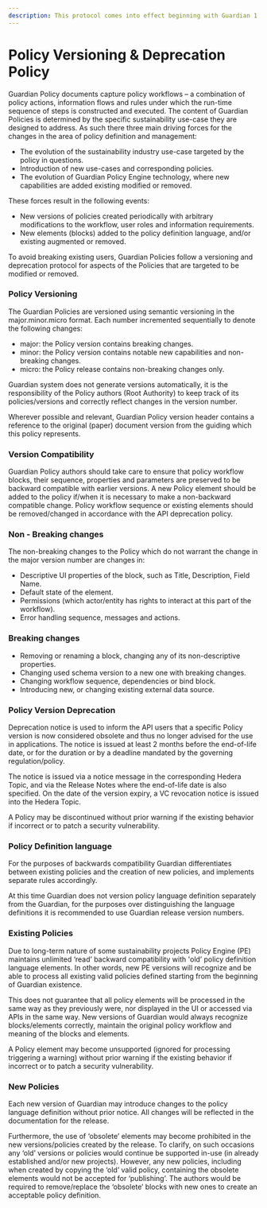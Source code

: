 ```yaml
---
description: This protocol comes into effect beginning with Guardian 1.3.0
---
```


# Policy Versioning & Deprecation Policy

Guardian Policy documents capture policy workflows – a combination of policy actions, information flows and rules under which the run-time sequence of steps is constructed and executed. The content of Guardian Policies is determined by the specific sustainability use-case they are designed to address. As such there three main driving forces for the changes in the area of policy definition and management:

* The evolution of the sustainability industry use-case targeted by the policy in questions.&#x20;
* Introduction of new use-cases and corresponding policies.&#x20;
* The evolution of Guardian Policy Engine technology, where new capabilities are added existing modified or removed.&#x20;

These forces result in the following events:&#x20;

* New versions of policies created periodically with arbitrary modifications to the workflow, user roles and information requirements.&#x20;
* New elements (blocks) added to the policy definition language, and/or existing augmented or removed.&#x20;

To avoid breaking existing users, Guardian Policies follow a versioning and deprecation protocol for aspects of the Policies that are targeted to be modified or removed.

### Policy Versioning

The Guardian Policies are versioned using semantic versioning in the major.minor.micro format. Each number incremented sequentially to denote the following changes:&#x20;

* major: the Policy version contains breaking changes.&#x20;
* minor: the Policy version contains notable new capabilities and non-breaking changes.&#x20;
* micro: the Policy release contains non-breaking changes only.&#x20;

Guardian system does not generate versions automatically, it is the responsibility of the Policy authors (Root Authority) to keep track of its policies/versions and correctly reflect changes in the version number.&#x20;

Wherever possible and relevant, Guardian Policy version header contains a reference to the original (paper) document version from the guiding which this policy represents.&#x20;

### Version Compatibility

Guardian Policy authors should take care to ensure that policy workflow blocks, their sequence, properties and parameters are preserved to be backward compatible with earlier versions. A new Policy element should be added to the policy if/when it is necessary to make a non-backward compatible change. Policy workflow sequence or existing elements should be removed/changed in accordance with the API deprecation policy.

### Non - Breaking changes

The non-breaking changes to the Policy which do not warrant the change in the major version number are changes in:&#x20;

* Descriptive UI properties of the block, such as Title, Description, Field Name.&#x20;
* Default state of the element.&#x20;
* Permissions (which actor/entity has rights to interact at this part of the workflow).&#x20;
* Error handling sequence, messages and actions.&#x20;

### Breaking changes

* Removing or renaming a block, changing any of its non-descriptive properties. &#x20;
* Changing used schema version to a new one with breaking changes.&#x20;
* Changing workflow sequence, dependencies or bind block.&#x20;
* Introducing new, or changing existing external data source.&#x20;

### Policy Version Deprecation

Deprecation notice is used to inform the API users that a specific Policy version is now considered obsolete and thus no longer advised for the use in applications. The notice is issued at least 2 months before the end-of-life date, or for the duration or by a deadline mandated by the governing regulation/policy.&#x20;

The notice is issued via a notice message in the corresponding Hedera Topic, and via the Release Notes where the end-of-life date is also specified. On the date of the version expiry, a VC revocation notice is issued into the Hedera Topic. &#x20;

A Policy may be discontinued without prior warning if the existing behavior if incorrect or to patch a security vulnerability.&#x20;

### Policy Definition language

For the purposes of backwards compatibility Guardian differentiates between existing policies and the creation of new policies, and implements separate rules accordingly.&#x20;

At this time Guardian does not version policy language definition separately from the Guardian, for the purposes over distinguishing the language definitions it is recommended to use Guardian release version numbers.&#x20;

### Existing Policies

Due to long-term nature of some sustainability projects Policy Engine (PE) maintains unlimited ‘read’ backward compatibility with 'old’ policy definition language elements. In other words, new PE versions will recognize and be able to process all existing valid policies defined starting from the beginning of Guardian existence.&#x20;

This does not guarantee that all policy elements will be processed in the same way as they previously were, nor displayed in the UI or accessed via APIs in the same way. New versions of Guardian would always recognize blocks/elements correctly, maintain the original policy workflow and meaning of the blocks and elements.&#x20;

A Policy element may become unsupported (ignored for processing triggering a warning) without prior warning if the existing behavior if incorrect or to patch a security vulnerability.&#x20;

### New Policies

Each new version of Guardian may introduce changes to the policy language definition without prior notice. All changes will be reflected in the documentation for the release.&#x20;

Furthermore, the use of ‘obsolete’ elements may become prohibited in the new versions/policies created by the release. To clarify, on such occasions any ‘old’ versions or policies would continue be supported in-use (in already established and/or new projects). However, any new policies, including when created by copying the ‘old’ valid policy, containing the obsolete elements would not be accepted for ‘publishing’. The authors would be required to remove/replace the ‘obsolete’ blocks with new ones to create an acceptable policy definition.&#x20;
